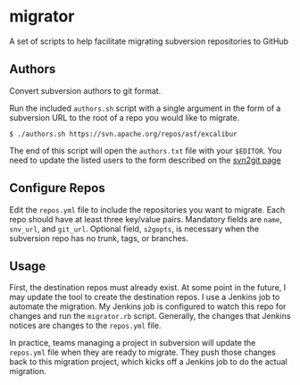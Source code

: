 migrator
========

A set of scripts to help facilitate migrating subversion repositories to GitHub

## Authors

Convert subversion authors to git format.

Run the included `authors.sh` script with a single argument in the form of a 
subversion URL to the root of a repo you would like to migrate.

    $ ./authors.sh https://svn.apache.org/repos/asf/excalibur

The end of this script will open the `authors.txt` file with your `$EDITOR`. 
You need to update the listed users to the form described on the 
[svn2git page](https://github.com/nirvdrum/svn2git#authors)

## Configure Repos

Edit the `repos.yml` file to include the repositories you want to migrate. 
Each repo should have at least three key/value pairs. Mandatory fields are 
`name`, `snv_url`, and `git_url`. Optional field, `s2gopts`, is necessary when 
the subversion repo has no trunk, tags, or branches.

## Usage

First, the destination repos must already exist. At some point in the future, 
I may update the tool to create the destination repos. I use a Jenkins job to 
automate the migration. My Jenkins job is configured to watch this repo for 
changes and run the `migrator.rb` script. Generally, the changes that Jenkins 
notices are changes to the `repos.yml` file. 

In practice, teams managing a project in subversion will update the `repos.yml` 
file when they are ready to migrate. They push those changes back to this 
migration project, which kicks off a Jenkins job to do the actual migration.
